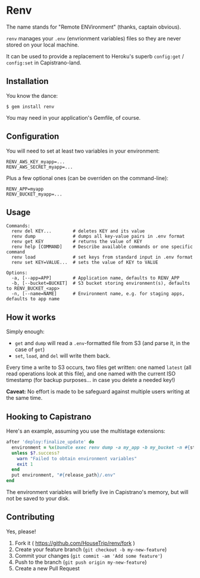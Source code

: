 # Renv

The name stands for "Remote ENVironment" (thanks, captain obvious).

`renv` manages your `.env` (envrionment variables) files so they are never stored on your local machine.

It can be used to provide a replacement to Heroku's superb `config:get` /
`config:set` in Capistrano-land.


## Installation

You know the dance:

    $ gem install renv

You may need in your application's Gemfile, of course.

## Configuration

You will need to set at least two variables in your environment:

    RENV_AWS_KEY_myapp=...
    RENV_AWS_SECRET_myapp=...

Plus a few optional ones (can be overriden on the command-line):

    RENV_APP=myapp
    RENV_BUCKET_myapp=...

## Usage

    Commands:
      renv del KEY...        # deletes KEY and its value
      renv dump              # dumps all key-value pairs in .env format
      renv get KEY           # returns the value of KEY
      renv help [COMMAND]    # Describe available commands or one specific command
      renv load              # set keys from standard input in .env format
      renv set KEY=VALUE...  # sets the value of KEY to VALUE

    Options:
      -a, [--app=APP]        # Application name, defaults to RENV_APP
      -b, [--bucket=BUCKET]  # S3 bucket storing environment(s), defaults to RENV_BUCKET_<app>
      -n, [--name=NAME]      # Environment name, e.g. for staging apps, defaults to app name

## How it works

Simply enough:

- `get` and `dump` will read a `.env`-formatted file from S3 (and parse it, in
  the case of `get`)
- `set`, `load`, and `del` will write them back.

Every time a write to S3 occurs, two files get written: one named `latest` (all
read operations look at this file), and one named with the current ISO timestamp
(for backup purposes... in case you delete a needed key!)

**Caveat:** No effort is made to be safeguard against multiple users writing at
the same time.


## Hooking to Capistrano

Here's an example, assuming you use the multistage extensions:

```ruby
after 'deploy:finalize_update' do
  environment = %x(bundle exec renv dump -a my_app -b my_bucket -n #{stage})
  unless $?.success?
    warn "Failed to obtain environment variables"
    exit 1
  end
  put environment, "#{release_path}/.env"
end
```

The environment variables will briefly live in Capistrano's memory, but will not
be saved to your disk.

## Contributing

Yes, please!

1. Fork it ( https://github.com/HouseTrip/renv/fork )
2. Create your feature branch (`git checkout -b my-new-feature`)
3. Commit your changes (`git commit -am 'Add some feature'`)
4. Push to the branch (`git push origin my-new-feature`)
5. Create a new Pull Request
